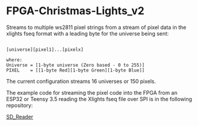 # FPGA-Christmas-Lights_v2
Streams to multiple ws2811 pixel strings from a stream of pixel data in the xlights fseq format with a leading byte for the universe being sent:
<pre><code>
[universe][pixel1]...[pixelx]

where:
Universe = [1-byte universe (Zero based - 0 to 255)]
PIXEL    = [[1-byte Red][1-byte Green][1-byte Blue]]
</code></pre>

The current configuration streams 16 universes or 150 pixels.

The example code for streaming the pixel code into the FPGA from an ESP32 or Teensy 3.5 reading the Xlights fseq file over SPI is in the following repository:

[SD_Reader](https://www.github.com/ShaunPrice/SD_Reader/)

